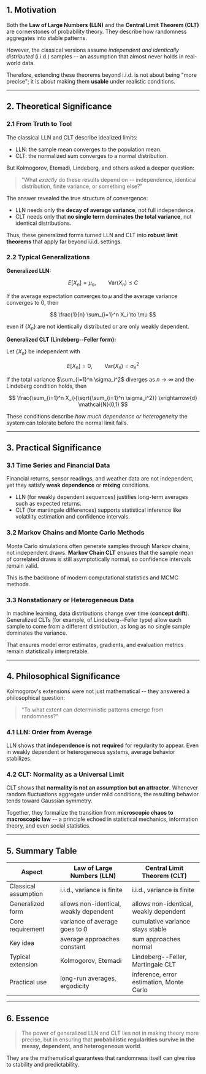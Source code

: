 ## 1. Motivation

Both the **Law of Large Numbers (LLN)** and the **Central Limit Theorem (CLT)** are cornerstones of probability theory.
They describe how randomness aggregates into stable patterns.

However, the classical versions assume *independent and identically distributed* (i.i.d.) samples -- an assumption that almost never holds in real-world data.

Therefore, extending these theorems beyond i.i.d. is not about being "more precise"; it is about making them **usable** under realistic conditions.

---

## 2. Theoretical Significance

### 2.1 From Truth to Tool

The classical LLN and CLT describe idealized limits:
- LLN: the sample mean converges to the population mean.
- CLT: the normalized sum converges to a normal distribution.

But Kolmogorov, Etemadi, Lindeberg, and others asked a deeper question:

> "What *exactly* do these results depend on -- independence, identical distribution, finite variance, or something else?"

The answer revealed the true structure of convergence:

- LLN needs only the **decay of average variance**, not full independence.
- CLT needs only that **no single term dominates the total variance**, not identical distributions.

Thus, these generalized forms turned LLN and CLT into **robust limit theorems** that apply far beyond i.i.d. settings.

### 2.2 Typical Generalizations

**Generalized LLN:**

$$
E[X_n] = \mu_n,\qquad \mathrm{Var}(X_n) \le C
$$

If the average expectation converges to $\mu$ and the average variance converges to $0$, then

$$
\frac{1}{n} \sum_{i=1}^n X_i \to \mu
$$

even if $\{X_n\}$ are not identically distributed or are only weakly dependent.

**Generalized CLT (Lindeberg--Feller form):**

Let $\{X_n\}$ be independent with

$$
E[X_n] = 0,\qquad \mathrm{Var}(X_n) = \sigma_n^2
$$

If the total variance $\sum_{i=1}^n \sigma_i^2$ diverges as $n \to \infty$ and the Lindeberg condition holds, then

$$
\frac{\sum_{i=1}^n X_i}{\sqrt{\sum_{i=1}^n \sigma_i^2}} \xrightarrow{d} \mathcal{N}(0,1)
$$

These conditions describe *how much dependence or heterogeneity* the system can tolerate before the normal limit fails.

---

## 3. Practical Significance

### 3.1 Time Series and Financial Data

Financial returns, sensor readings, and weather data are not independent, yet they satisfy **weak dependence** or **mixing** conditions.

- LLN (for weakly dependent sequences) justifies long-term averages such as expected returns.
- CLT (for martingale differences) supports statistical inference like volatility estimation and confidence intervals.

### 3.2 Markov Chains and Monte Carlo Methods

Monte Carlo simulations often generate samples through Markov chains, not independent draws.
**Markov Chain CLT** ensures that the sample mean of correlated draws is still asymptotically normal, so confidence intervals remain valid.

This is the backbone of modern computational statistics and MCMC methods.

### 3.3 Nonstationary or Heterogeneous Data

In machine learning, data distributions change over time (**concept drift**).
Generalized CLTs (for example, of Lindeberg--Feller type) allow each sample to come from a different distribution, as long as no single sample dominates the variance.

That ensures model error estimates, gradients, and evaluation metrics remain statistically interpretable.

---

## 4. Philosophical Significance

Kolmogorov's extensions were not just mathematical -- they answered a philosophical question:

> "To what extent can deterministic patterns emerge from randomness?"

### 4.1 LLN: Order from Average

LLN shows that **independence is not required** for regularity to appear.
Even in weakly dependent or heterogeneous systems, average behavior stabilizes.

### 4.2 CLT: Normality as a Universal Limit

CLT shows that **normality is not an assumption but an attractor**.
Whenever random fluctuations aggregate under mild conditions, the resulting behavior tends toward Gaussian symmetry.

Together, they formalize the transition from **microscopic chaos to macroscopic law** -- a principle echoed in statistical mechanics, information theory, and even social statistics.

---

## 5. Summary Table

| Aspect | Law of Large Numbers (LLN) | Central Limit Theorem (CLT) |
|--------|----------------------------|-----------------------------|
| Classical assumption | i.i.d., variance is finite | i.i.d., variance is finite |
| Generalized form | allows non-identical, weakly dependent | allows non-identical, weakly dependent |
| Core requirement | variance of average goes to 0 | cumulative variance stays stable |
| Key idea | average approaches constant | sum approaches normal |
| Typical extension | Kolmogorov, Etemadi | Lindeberg--Feller, Martingale CLT |
| Practical use | long-run averages, ergodicity | inference, error estimation, Monte Carlo |

---

## 6. Essence

> The power of generalized LLN and CLT lies not in making theory more precise, but in ensuring that **probabilistic regularities survive in the messy, dependent, and heterogeneous world**.

They are the mathematical guarantees that randomness itself can give rise to stability and predictability.
